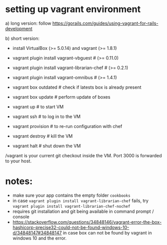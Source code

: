 # setting up vagrant environment

a) long version: follow https://gorails.com/guides/using-vagrant-for-rails-development

b) short version:
* install VirtualBox (>= 5.0.14) and vagrant (>= 1.8.1)
* vagrant plugin install vagrant-vbguest # (>= 0.11.0)
* vagrant plugin install vagrant-librarian-chef # (>= 0.2.1)
* vagrant plugin install vagrant-omnibus # (>= 1.4.1)

* vagrant box outdated # check if latests box is already present
* vagrant box update # perform update of boxes

* vagrant up # to start VM
* vagrant ssh # to log in to the VM

* vagrant provision # to re-run configuration with chef

* vagrant destroy # kill the VM

* vagrant halt # shut down the VM

/vagrant is your current git checkout inside the VM. Port 3000 is forwarded to your host.

# notes:
* make sure your app contains the empty folder `cookbooks`
* in case `vagrant plugin install vagrant-librarian-chef` fails, try `vagrant plugin install vagrant-librarian-chef-nochef`
* requires git installation and git being available in command prompt / console
* https://stackoverflow.com/questions/34848146/vagrant-error-the-box-hashicorp-precise32-could-not-be-found-windows-10-d/34848147#34848147 in case box can not be found by vagrant in windows 10 and the error.

